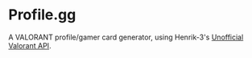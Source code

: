 # Profile.gg
A VALORANT profile/gamer card generator, using Henrik-3's [Unofficial Valorant API](https://github.com/Henrik-3/unofficial-valorant-api).
